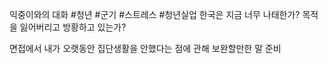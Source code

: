 익중이와의 대화
#청년 #군기 #스트레스 #청년실업
한국은 지금 너무 나태한가? 목적을 잃어버리고 방황하고 있는가?

면접에서 내가 오랫동안 집단생활을 안했다는 점에 관해 보완할만한 말 준비